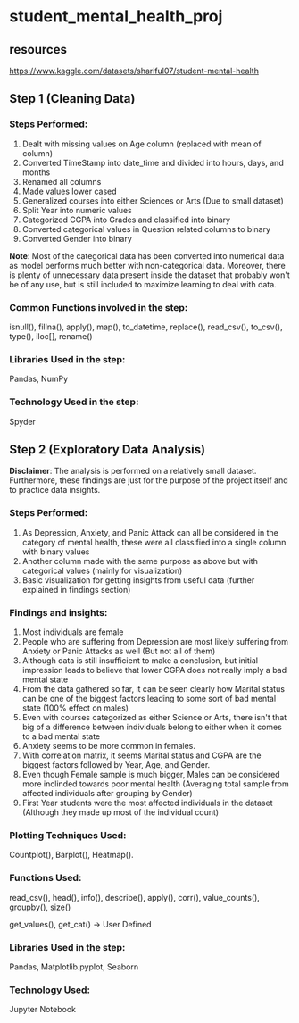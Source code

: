 # student_mental_health_proj

## resources 
https://www.kaggle.com/datasets/shariful07/student-mental-health


## Step 1 (Cleaning Data)

### Steps Performed:
1. Dealt with missing values on Age column (replaced with mean of column)
2. Converted TimeStamp into date_time and divided into hours, days, and months
3. Renamed all columns
4. Made values lower cased
5. Generalized courses into either Sciences or Arts (Due to small dataset)
6. Split Year into numeric values
7. Categorized CGPA into Grades and classified into binary
8. Converted categorical values in Question related columns to binary
9. Converted Gender into binary

**Note**: Most of the categorical data has been converted into numerical data as model performs much better with non-categorical data. Moreover, there is plenty of unnecessary data present inside the dataset that probably won't be of any use, but is still included to maximize learning to deal with data. 

### Common Functions involved in the step:
isnull(), fillna(), apply(), map(), to_datetime, replace(), read_csv(), to_csv(), type(), iloc[], rename()

### Libraries Used in the step:
Pandas, NumPy

### Technology Used in the step:
Spyder

## Step 2 (Exploratory Data Analysis)

**Disclaimer**: The analysis is performed on a relatively small dataset. Furthermore, these findings are just for the purpose of the project itself and to practice data insights.

### Steps Performed:
1. As Depression, Anxiety, and Panic Attack can all be considered in the category of mental health, these were all classified into a single column with binary values
2. Another column made with the same purpose as above but with categorical values (mainly for visualization)
3. Basic visualization for getting insights from useful data (further explained in findings section)  


### Findings and insights: 
1. Most individuals are female
2. People who are suffering from Depression are most likely suffering from Anxiety or Panic Attacks as well (But not all of them)
3. Although data is still insufficient to make a conclusion, but initial impression leads to believe that lower CGPA does not really imply a bad mental state
4. From the data gathered so far, it can be seen clearly how Marital status can be one of the biggest factors leading to some sort of bad mental state (100% effect on males)
5. Even with courses categorized as either Science or Arts, there isn't that big of a difference between individuals belong to either when it comes to a bad mental state
6. Anxiety seems to be more common in females. 
7. With correlation matrix, it seems Marital status and CGPA are the biggest factors followed by Year, Age, and Gender. 
8. Even though Female sample is much bigger, Males can be considered more inclinded towards poor mental health (Averaging total sample from affected individuals after grouping by Gender)
9. First Year students were the most affected individuals in the dataset (Although they made up most of the individual count)


### Plotting Techniques Used:
Countplot(), Barplot(), Heatmap().


### Functions Used:
read_csv(), head(), info(), describe(), apply(), corr(), value_counts(), groupby(), size()

get_values(), get_cat() -> User Defined


### Libraries Used in the step:
Pandas, Matplotlib.pyplot, Seaborn


### Technology Used:
Jupyter Notebook
